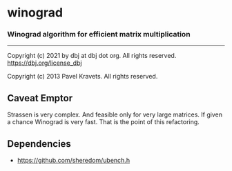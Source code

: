 
# winograd


### Winograd algorithm for efficient matrix multiplication

---

Copyright (c) 2021 by dbj at dbj dot org. All rights reserved. https://dbj.org/license_dbj

Copyright (c) 2013 Pavel Kravets. All rights reserved.

## Caveat Emptor
Strassen is very complex. And feasible only for very large matrices. If given a chance Winograd is very fast. That is the point of this refactoring.

## Dependencies

- https://github.com/sheredom/ubench.h
